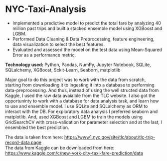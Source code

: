 # NYC-Taxi-Analysis
- Implemented a predictive model to predict the total fare by analyzing 40 million past trips and built a stacked ensemble model using XGBoost and LGBM.
- Performed Data Cleaning & Data Preprocessing, feature engineering, data visualization to select the best features.
- Evaluated and assessed the model on the test data using Mean-Squared Error as a performance metric.

**Technology used:** Python, Pandas, NumPy, Jupyter Notebook, SQLite, SQLalchemy, XGBoost, Sckit-Learn, Seaborn, matplotlib

Major goal to do this project was to work with the data from scratch, starting from downloading it to ingesting it into a database to performing data-preprocessing. And thus, instead of using the well structed data from Kaggle, I used the raw data avaialble from the TLC website. I also got the opportuninty to work with a database for data analysis task, and learn how to use and ensemble model. I use SQLite and SQLalchemy as ORM to interact with the DB. For exploratory data analysis I preferred seaborn and matplotlib. And, used XGBoost and LGBM to train the models using GridSearchCV with cross-validation for parameter selection and at the last, I ensembled the best prediction.

The data is taken from here: https://www1.nyc.gov/site/tlc/about/tlc-trip-record-data.page \
The data from Kaggle can be downloaded from here: https://www.kaggle.com/c/new-york-city-taxi-fare-prediction/data
